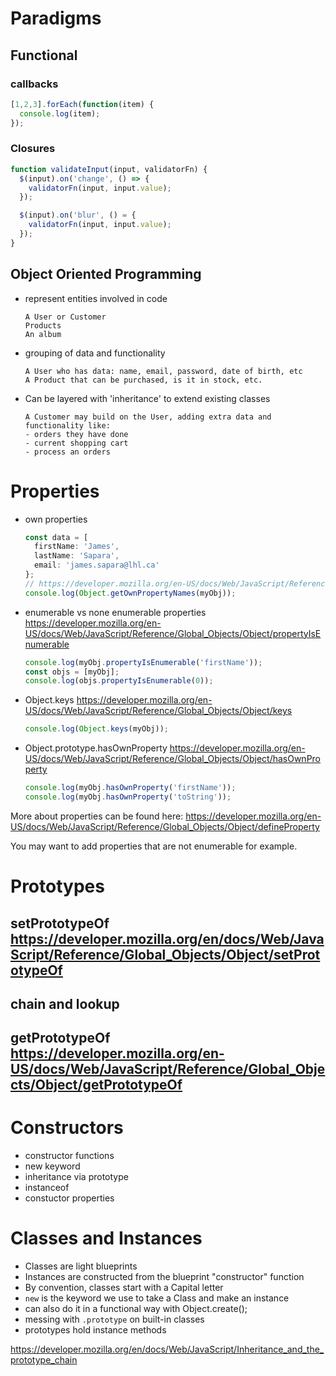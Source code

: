 
# Paradigms

## Functional

### callbacks

```js
[1,2,3].forEach(function(item) {
  console.log(item);
});
```

### Closures

```js
function validateInput(input, validatorFn) {
  $(input).on('change', () => {
    validatorFn(input, input.value);
  });

  $(input).on('blur', () = {
    validatorFn(input, input.value);
  });
}
```

## Object Oriented Programming
 - represent entities involved in code
   ```text
   A User or Customer
   Products
   An album
   ```
 - grouping of data and functionality
   ```text
   A User who has data: name, email, password, date of birth, etc
   A Product that can be purchased, is it in stock, etc.
   ```
 - Can be layered with 'inheritance' to extend existing classes
   ```text
   A Customer may build on the User, adding extra data and functionality like:
   - orders they have done
   - current shopping cart
   - process an orders
   ```

# Properties

- own properties
  ```js
  const data = [
    firstName: 'James',
    lastName: 'Sapara',
    email: 'james.sapara@lhl.ca'
  };
  // https://developer.mozilla.org/en-US/docs/Web/JavaScript/Reference/Global_Objects/Object/getOwnPropertyNames
  console.log(Object.getOwnPropertyNames(myObj));
  ```
- enumerable vs none enumerable properties https://developer.mozilla.org/en-US/docs/Web/JavaScript/Reference/Global_Objects/Object/propertyIsEnumerable
  ```js
  console.log(myObj.propertyIsEnumerable('firstName'));
  const objs = [myObj];
  console.log(objs.propertyIsEnumerable(0));
  ```
- Object.keys https://developer.mozilla.org/en-US/docs/Web/JavaScript/Reference/Global_Objects/Object/keys
  ```js
  console.log(Object.keys(myObj));
  ```
- Object.prototype.hasOwnProperty https://developer.mozilla.org/en-US/docs/Web/JavaScript/Reference/Global_Objects/Object/hasOwnProperty
  ```js
  console.log(myObj.hasOwnProperty('firstName'));
  console.log(myObj.hasOwnProperty('toString'));
  ```

More about properties can be found here: https://developer.mozilla.org/en-US/docs/Web/JavaScript/Reference/Global_Objects/Object/defineProperty

You may want to add properties that are not enumerable for example.

# Prototypes

## setPrototypeOf https://developer.mozilla.org/en/docs/Web/JavaScript/Reference/Global_Objects/Object/setPrototypeOf

## chain and lookup

## getPrototypeOf https://developer.mozilla.org/en-US/docs/Web/JavaScript/Reference/Global_Objects/Object/getPrototypeOf

# Constructors

- constructor functions
- new keyword
- inheritance via prototype
- instanceof
- constuctor properties

# Classes and Instances

- Classes are light blueprints
- Instances are constructed from the blueprint "constructor" function
- By convention, classes start with a Capital letter
- `new` is the keyword we use to take a Class and make an instance
 - can also do it in a functional way with Object.create();
- messing with `.prototype` on built-in classes
- prototypes hold instance methods


https://developer.mozilla.org/en/docs/Web/JavaScript/Inheritance_and_the_prototype_chain
